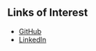 ## Links of Interest

* [GitHub](https://www.github.com/jonathanmtran)
* [LinkedIn](https://www.linkedin.com/in/jonathanmtran)
